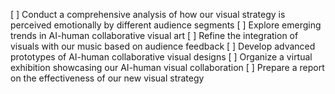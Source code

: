 [ ] Conduct a comprehensive analysis of how our visual strategy is perceived emotionally by different audience segments
[ ] Explore emerging trends in AI-human collaborative visual art
[ ] Refine the integration of visuals with our music based on audience feedback
[ ] Develop advanced prototypes of AI-human collaborative visual designs
[ ] Organize a virtual exhibition showcasing our AI-human visual collaboration
[ ] Prepare a report on the effectiveness of our new visual strategy